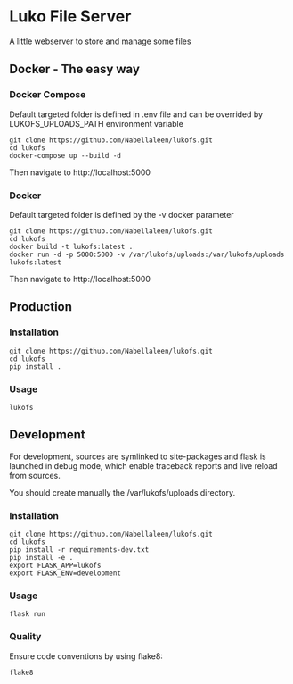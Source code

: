 Luko File Server
================

A little webserver to store and manage some files

Docker - The easy way
---------------------

### Docker Compose

Default targeted folder is defined in .env file and can be overrided by LUKOFS_UPLOADS_PATH
environment variable

    git clone https://github.com/Nabellaleen/lukofs.git
    cd lukofs
    docker-compose up --build -d

Then navigate to http://localhost:5000

### Docker

Default targeted folder is defined by the -v docker parameter

    git clone https://github.com/Nabellaleen/lukofs.git
    cd lukofs
    docker build -t lukofs:latest .
    docker run -d -p 5000:5000 -v /var/lukofs/uploads:/var/lukofs/uploads lukofs:latest

Then navigate to http://localhost:5000

Production
----------

### Installation

    git clone https://github.com/Nabellaleen/lukofs.git
    cd lukofs
    pip install .

### Usage

    lukofs

Development
-----------

For development, sources are symlinked to site-packages and
flask is launched in debug mode, which enable traceback reports
and live reload from sources.

You should create manually the /var/lukofs/uploads directory.

### Installation

    git clone https://github.com/Nabellaleen/lukofs.git
    cd lukofs
    pip install -r requirements-dev.txt
    pip install -e .
    export FLASK_APP=lukofs
    export FLASK_ENV=development

### Usage

    flask run

### Quality

Ensure code conventions by using flake8:

    flake8